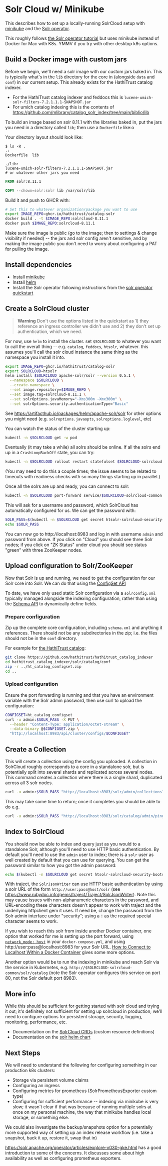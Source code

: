 # Solr Cloud w/ Minikube

This describes how to set up a locally-running SolrCloud setup with [minikube](https://minikube.sigs.k8s.io) and the [Solr operator](https://solr.apache.org/operator/).

This roughly follows [the Solr operator tutorial](https://apache.github.io/solr-operator/docs/local_tutorial) but uses minikube instead of Docker for Mac with K8s. YMMV if you try with other desktop k8s options.

## Build a Docker image with custom jars

Before we begin, we'll need a solr image with our custom jars baked in. This is typically what's in the `lib` directory for the core in (alongside `data` and `conf`) in our current setup.
This already exists for the HathiTrust catalog indexer.

* For the HathiTrust catalog indexer and feddocs this is  `lucene-umich-solr-filters-7.2.1.1.1-SNAPSHOT.jar`
* For umich catalog indexing this is the contents of https://github.com/mlibrary/catalog_solr_index/tree/main/biblio/lib

To build an image based on solr 8.11.1 with the libraries baked in, put the jars you need in a directory called `lib`; then use a `Dockerfile` like:o

Your directory layout should look like:
```
$ ls -R .
.:
Dockerfile  lib

./lib:
lucene-umich-solr-filters-7.2.1.1.1-SNAPSHOT.jar
# or whatever other jars you need
```

```dockerfile
FROM solr:8.11.1

COPY --chown=solr:solr lib /var/solr/lib
```

Build it and push to GHCR with: 

```bash
# Set this to whatever organization/package you want to use
export IMAGE_REPO=ghcr.io/hathitrust/catalog-solr
docker build . -t $IMAGE_REPO:solrcloud-8.11.1
docker push $IMAGE_REPO:solrcloud-8.11.1
```

Make sure the image is public (go to the image; then to settings & change visibility if needed) -- the jars and solr config aren't sensitive, and by making the image public you don't need to worry about configuring a PAT for pulling the image.

## Install dependencies

* Install [minikube](https://minikube.sigs.k8s.io/docs/start/)
* Install [helm](https://helm.sh/docs/intro/install/)
* Install the Solr operator following instructions from the [solr operator quickstart](https://apache.github.io/solr-operator/docs/local_tutorial#install-the-solr-operator)

## Create a SolrCloud cluster

> **Warning**
> Don't use the options listed in the quickstart as 1) they reference an ingress controller we didn't use and 2) they don't set up authentication, which we need.

For now, use `helm` to install the cluster. set  `$SOLRCLOUD` to whatever you want to call the overall thing -- e.g. `catalog`, `feddocs`, `htsolr`, whatever. this assumes you'll call the solr cloud instance the same thing as the namespace you install it into.

```bash
export IMAGE_REPO=ghcr.io/hathitrust/catalog-solr
export SOLRCLOUD=htsolr
helm install $SOLRCLOUD apache-solr/solr --version 0.5.1 \
  --namespace $SOLRCLOUD \
  --create-namespace \
  --set image.repository=$IMAGE_REPO \
  --set image.tag=solrcloud-8.11.1 \
  --set solrOptions.javaMemory="-Xms300m -Xmx300m" \
  --set solrOptions.security.authenticationType="Basic"
```

See https://artifacthub.io/packages/helm/apache-solr/solr for other options you might need (e.g. `solroptions.javaopts`, `solroptions.loglevel`, etc)

You can watch the status of the cluster starting up:

```bash
kubectl -n $SOLRCLOUD get -w pod
```

Eventually (it may take a while) all solrs should be online. If all the solrs end up in a `CrashLoopBackOff` state, you can try:

```bash
kubectl -n $SOLRCLOUD rollout restart statefulset $SOLRCLOUD-solrcloud
```

(You may need to do this a couple times; the issue seems to be related to timeouts with readiness checks with so many things starting up in parallel.)

Once all the solrs are up and ready, you can connect to solr:

```bash
kubectl -n $SOLRCLOUD port-forward service/$SOLRCLOUD-solrcloud-common 8983:80
```

This will ask for a username and password, which SolrCloud has automatically configured for us. We can get the password with:

```bash
SOLR_PASS=$(kubectl -n $SOLRCLOUD get secret htsolr-solrcloud-security-bootstrap -o jsonpath='{.data.admin}' | base64 -d)
echo $SOLR_PASS
```

You can now go to http://localhost:8983 and log in with username `admin` and password from above. If you click on "Cloud" you should see three Solr nodes; if you click on "ZK Status" under cloud you should see status "green" with three ZooKeeper nodes.

## Upload configuration to Solr/ZooKeeper

Now that Solr is up and running, we need to get the configuration for our Solr core into Solr. We can do that using the [ConfigSet API](https://solr.apache.org/guide/8_11/configsets-api.html)

To date, we have only used static Solr configuration via a `solrconfig.xml` typically managed alongside the indexing configuration, rather than using the [Schema API](https://solr.apache.org/guide/8_11/schema-api.html) to dynamically define fields.

### Prepare configuration

Zip up the complete core configuration, including `schema.xml` and anything it references. There should not be any subdirectories in the zip; i.e. the files should not be in the `conf` directory.

For example for [the HathiTrust catalog](https://github.com/hathitrust/hathitrust_catalog_indexer):

```bash
git clone https://github.com/hathitrust/hathitrust_catalog_indexer
cd hathitrust_catalog_indexer/solr/catalog/conf
zip -r ../ht_catalog_configset.zip
cd ..
```

### Upload configuration

Ensure the port forwarding is running and that you have an environment variable with the Solr admin password, then use curl to upload the configuration:

```bash
CONFIGSET=ht_catalog_configset
curl -u admin:$SOLR_PASS -X PUT \
  --header "Content-Type: application/octet-stream" \
  --data-binary @$CONFIGSET.zip \
  "http://localhost:8983/api/cluster/configs/$CONFIGSET"
```

## Create a Collection

This will create a collection using the config you uploaded. A collection in SolrCloud roughly corresponds to a core in a standalone solr, but is potentially split into several shards and replicated across several nodes. This command creates a collection where there is a single shard, duplicated across all 3 solr nodes.

```bash
curl -u admin:$SOLR_PASS "http://localhost:8983/solr/admin/collections?action=CREATE&name=catalog&numShards=1&replicationFactor=3&maxShardsPerNode=2&collection.configName=$CONFIGSET"
```

This may take some time to return; once it completes you should be able to do e.g. 

```bash
curl -u admin:$SOLR_PASS "http://localhost:8983/solr/catalog/admin/ping"
```

## Index to SolrCloud

You should now be able to index and query just as you would to a standalone Solr, although you'll need to use HTTP basic authentication. By default you'll need to use the `admin` user to index; there is a `solr` user as well created by default that you can use for querying. You can get the password similar to how you got the admin password:

```bash
echo $(kubectl -n $SOLRCLOUD get secret htsolr-solrcloud-security-bootstrap -o jsonpath='{.data.solr}' | base64 -d)
```

With traject, the `SolrJsonWriter` can use HTTP basic authentication by using a solr URL of the form `http://user:pass@host/solr` (see https://www.rubydoc.info/gems/traject/Traject/SolrJsonWriter). Note this may cause issues with non-alphanumeric characters in the password, and URL-encoding these  characters doesn't appear to work with traject and the underlying httpclient gem it uses. If need be, change the password from the Solr admin interface under "security"; using a `!` as the required special character seems to work.

If you wish to reach this solr from inside another Docker container, one option that worked for me is setting up the port forward, using [`network_mode: host`](https://docs.docker.com/compose/compose-file/compose-file-v3/#network_mode) in your `docker-compose.yml`, and using http://user:pass@localhost:8983 for your Solr URL.  [How to Connect to Localhost Within a Docker Container](https://www.howtogeek.com/devops/how-to-connect-to-localhost-within-a-docker-container/) gives some more options.

Another option would be to run the indexing in minikube and reach Solr via the service in Kubernetes, e.g. `http://$SOLRCLOUD-solrcloud-common/solr/catalog` (note the Solr operator configures this service on port 80, not the Solr default port 8983).

## More info

While this should be sufficient for getting started with solr cloud and trying it out; it's definitely not sufficient for setting up solrcloud in production; we'll need to configure options for persistent storage, security, logging, monitoring, performance, etc.

* Documentation on the [SolrCloud CRDs](https://apache.github.io/solr-operator/docs/solr-cloud/solr-cloud-crd.html) (custom resource definitions)
* Documentation on the [solr helm chart](https://artifacthub.io/packages/helm/apache-solr/solr)

## Next Steps

We will need to understand the following for configuring something in our production k8s clusters: 

* Storage via persistent volume claims
* Configuring an ingress
* Configuring metrics for prometheus (SolrPrometheusExporter custom type)
* Configuring for sufficient performance -- indexing via minikube is very slow; it wasn't clear if that was because of running multiple solrs at once on my personal machine, the way that minikube handles local storage, or something else.

We could also investigate the backup/snapshots option for a potentially more supported way of setting up an index release workflow (i.e. take a snapshot, back it up, restore it, swap that in)

https://solr.apache.org/operator/articles/explore-v030-gke.html has a good introduction to some of the concerns. It discusses some about high availability as well as configuring prometheus exporters.
